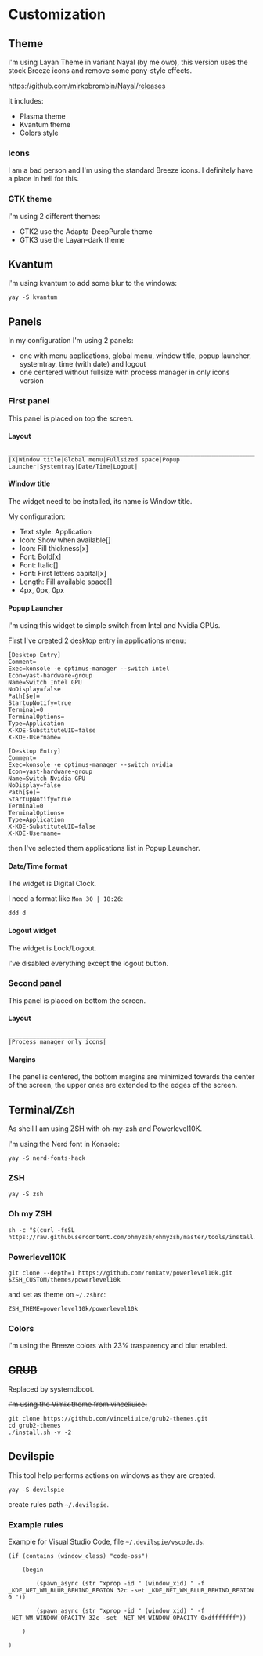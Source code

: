 # Customization

## Theme
I'm using Layan Theme in variant Nayal (by me owo), this version uses the stock Breeze icons and remove some pony-style effects.

https://github.com/mirkobrombin/Nayal/releases

It includes:
* Plasma theme
* Kvantum theme
* Colors style

### Icons
I am a bad person and I'm using the standard Breeze icons. I definitely have a place in hell for this.

### GTK theme
I'm using 2 different themes:
* GTK2 use the Adapta-DeepPurple theme
* GTK3 use the Layan-dark theme

## Kvantum
I'm using kvantum to add some blur to the windows:
```
yay -S kvantum
```

## Panels
In my configuration I'm using 2 panels:
* one with menu applications, global menu, window title, popup launcher, systemtray, time (with date) and logout
* one centered without fullsize with process manager in only icons version

### First panel
This panel is placed on top the screen.

#### Layout
```
_______________________________________________________________________________________
|X|Window title|Global menu|Fullsized space|Popup Launcher|Systemtray|Date/Time|Logout|
```

#### Window title
The widget need to be installed, its name is Window title.

My configuration:
* Text style: Application
* Icon: Show when available[]
* Icon: Fill thickness[x]
* Font: Bold[x]
* Font: Italic[]
* Font: First letters capital[x]
* Length: Fill available space[]
* 4px, 0px, 0px

#### Popup Launcher
I'm using this widget to simple switch from Intel and Nvidia GPUs.

First I've created 2 desktop entry in applications menu:
```
[Desktop Entry]
Comment=
Exec=konsole -e optimus-manager --switch intel
Icon=yast-hardware-group
Name=Switch Intel GPU
NoDisplay=false
Path[$e]=
StartupNotify=true
Terminal=0
TerminalOptions=
Type=Application
X-KDE-SubstituteUID=false
X-KDE-Username=

[Desktop Entry]
Comment=
Exec=konsole -e optimus-manager --switch nvidia
Icon=yast-hardware-group
Name=Switch Nvidia GPU
NoDisplay=false
Path[$e]=
StartupNotify=true
Terminal=0
TerminalOptions=
Type=Application
X-KDE-SubstituteUID=false
X-KDE-Username=
```

then I've selected them applications list in Popup Launcher.

#### Date/Time format
The widget is Digital Clock.

I need a format like `Mon 30 | 18:26`:
```
ddd d
```

#### Logout widget
The widget is Lock/Logout.

I've disabled everything except the logout button.

### Second panel
This panel is placed on bottom the screen.

#### Layout
```
____________________________
|Process manager only icons|
```

#### Margins
The panel is centered, the bottom margins are minimized towards the center of the screen, the upper ones are extended to the edges of the screen.

## Terminal/Zsh
As shell I am using ZSH with oh-my-zsh and Powerlevel10K.

I'm using the Nerd font in Konsole:
```
yay -S nerd-fonts-hack
```

### ZSH
```
yay -S zsh
```

### Oh my ZSH
```
sh -c "$(curl -fsSL https://raw.githubusercontent.com/ohmyzsh/ohmyzsh/master/tools/install.sh)"
```

### Powerlevel10K
```
git clone --depth=1 https://github.com/romkatv/powerlevel10k.git $ZSH_CUSTOM/themes/powerlevel10k
```
and set as theme on `~/.zshrc`:
```
ZSH_THEME=powerlevel10k/powerlevel10k
```

### Colors
I'm using the Breeze colors with 23% trasparency and blur enabled.

## ~~GRUB~~
Replaced by systemdboot.

~~I'm using the Vimix theme from vinceliuice:~~
```
git clone https://github.com/vinceliuice/grub2-themes.git
cd grub2-themes
./install.sh -v -2
```

## Devilspie
This tool help performs actions on windows as they are created.
```
yay -S devilspie
```
create rules path `~/.devilspie`.

### Example rules
Example for Visual Studio Code, file `~/.devilspie/vscode.ds`:
```
(if (contains (window_class) "code-oss")

    (begin

        (spawn_async (str "xprop -id " (window_xid) " -f _KDE_NET_WM_BLUR_BEHIND_REGION 32c -set _KDE_NET_WM_BLUR_BEHIND_REGION 0 "))

        (spawn_async (str "xprop -id " (window_xid) " -f _NET_WM_WINDOW_OPACITY 32c -set _NET_WM_WINDOW_OPACITY 0xdfffffff"))

    )

)
```